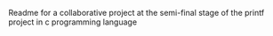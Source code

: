 Readme for a collaborative project at the semi-final stage of the printf project in c programming language
